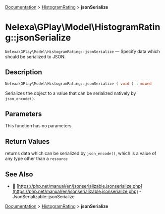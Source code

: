 [Documentation](../../README.md) > [HistogramRating](README.md) > **jsonSerialize**

# Nelexa\GPlay\Model\HistogramRating::jsonSerialize
`Nelexa\GPlay\Model\HistogramRating::jsonSerialize` — Specify data which should be serialized to JSON.

## Description
```php
Nelexa\GPlay\Model\HistogramRating::jsonSerialize ( void ) : mixed
```
Serializes the object to a value that can be serialized natively by `json_encode()`.

## Parameters
This function has no parameters.

## Return Values
returns data which can be serialized by `json_encode()`,
which is a value of any type other than a `resource`

## See Also
* :link: [https://php.net/manual/en/jsonserializable.jsonserialize.php](https://php.net/manual/en/jsonserializable.jsonserialize.php) - JsonSerializable::jsonSerialize

[Documentation](../../README.md) > [HistogramRating](README.md) > **jsonSerialize**
